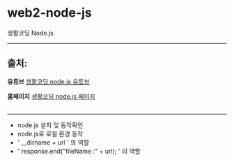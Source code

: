 # web2-node-js
생활코딩 Node.js 

---

## 출처:
**유튜브**
[생활코딩 node.js 유튜브](https://youtu.be/3RS_A87IAPA)

**홈페이지**
[생활코딩 node.js 페이지](https://opentutorials.org/course/3332/21032)
<br><br/>

---

- node.js 설치 및 동작확인
- node.js로 로컬 환경 동작
- ' __dirname + url ' 의 역할
- ' response.end("fileName :" + url); ' 의 역할
